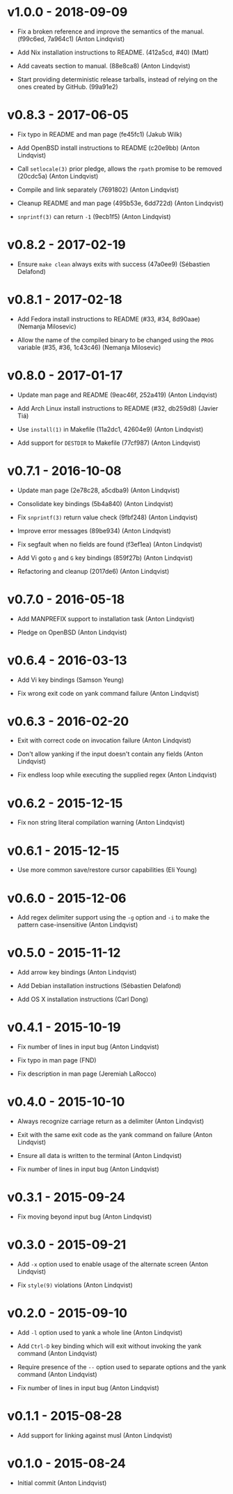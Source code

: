 v1.0.0 - 2018-09-09
===================

- Fix a broken reference and improve the semantics of the manual.
  (f99c6ed, 7a964c1)
  (Anton Lindqvist)

- Add Nix installation instructions to README.
  (412a5cd, #40)
  (Matt)

- Add caveats section to manual.
  (88e8ca8)
  (Anton Lindqvist)

- Start providing deterministic release tarballs,
  instead of relying on the ones created by GitHub.
  (99a91e2)

v0.8.3 - 2017-06-05
===================

- Fix typo in README and man page (fe45fc1) (Jakub Wilk)

- Add OpenBSD install instructions to README (c20e9bb) (Anton Lindqvist)

- Call `setlocale(3)` prior pledge, allows the `rpath` promise to be removed
  (20cdc5a) (Anton Lindqvist)

- Compile and link separately (7691802) (Anton Lindqvist)

- Cleanup README and man page (495b53e, 6dd722d) (Anton Lindqvist)

- `snprintf(3)` can return `-1` (9ecb1f5) (Anton Lindqvist)

v0.8.2 - 2017-02-19
===================

- Ensure `make clean` always exits with success (47a0ee9) (Sébastien Delafond)

v0.8.1 - 2017-02-18
===================

- Add Fedora install instructions to README (#33, #34, 8d90aae) (Nemanja
  Milosevic)

- Allow the name of the compiled binary to be changed using the `PROG` variable
  (#35, #36, 1c43c46) (Nemanja Milosevic)

v0.8.0 - 2017-01-17
===================

- Update man page and README (9eac46f, 252a419) (Anton Lindqvist)

- Add Arch Linux install instructions to README (#32, db259d8) (Javier Tiá)

- Use `install(1)` in Makefile (11a2dc1, 42604e9) (Anton Lindqvist)

- Add support for `DESTDIR` to Makefile (77cf987) (Anton Lindqvist)

v0.7.1 - 2016-10-08
===================

- Update man page (2e78c28, a5cdba9) (Anton Lindqvist)

- Consolidate key bindings (5b4a840) (Anton Lindqvist)

- Fix `snprintf(3)` return value check (9fbf248) (Anton Lindqvist)

- Improve error messages (89be934) (Anton Lindqvist)

- Fix segfault when no fields are found (f3ef1ea) (Anton Lindqvist)

- Add Vi goto `g` and `G` key bindings (859f27b) (Anton Lindqvist)

- Refactoring and cleanup (2017de6) (Anton Lindqvist)

v0.7.0 - 2016-05-18
===================

- Add MANPREFIX support to installation task (Anton Lindqvist)

- Pledge on OpenBSD (Anton Lindqvist)

v0.6.4 - 2016-03-13
===================

- Add Vi key bindings (Samson Yeung)

- Fix wrong exit code on yank command failure (Anton Lindqvist)

v0.6.3 - 2016-02-20
===================

- Exit with correct code on invocation failure (Anton Lindqvist)

- Don't allow yanking if the input doesn't contain any fields (Anton Lindqvist)

- Fix endless loop while executing the supplied regex (Anton Lindqvist)

v0.6.2 - 2015-12-15
===================

- Fix non string literal compilation warning (Anton Lindqvist)

v0.6.1 - 2015-12-15
===================

- Use more common save/restore cursor capabilities (Eli Young)

v0.6.0 - 2015-12-06
===================

- Add regex delimiter support using the `-g` option and `-i` to make the pattern
  case-insensitive (Anton Lindqvist)

v0.5.0 - 2015-11-12
===================

- Add arrow key bindings (Anton Lindqvist)

- Add Debian installation instructions (Sébastien Delafond)

- Add OS X installation instructions (Carl Dong)

v0.4.1 - 2015-10-19
===================

- Fix number of lines in input bug (Anton Lindqvist)

- Fix typo in man page (FND)

- Fix description in man page (Jeremiah LaRocco)

v0.4.0 - 2015-10-10
===================

- Always recognize carriage return as a delimiter (Anton Lindqvist)

- Exit with the same exit code as the yank command on failure (Anton Lindqvist)

- Ensure all data is written to the terminal (Anton Lindqvist)

- Fix number of lines in input bug (Anton Lindqvist)

v0.3.1 - 2015-09-24
===================

- Fix moving beyond input bug (Anton Lindqvist)

v0.3.0 - 2015-09-21
===================

- Add `-x` option used to enable usage of the alternate screen (Anton Lindqvist)

- Fix `style(9)` violations (Anton Lindqvist)

v0.2.0 - 2015-09-10
===================

- Add `-l` option used to yank a whole line (Anton Lindqvist)

- Add `Ctrl-D` key binding which will exit without invoking the yank command
  (Anton Lindqvist)

- Require presence of the `--` option used to separate options and the yank
  command (Anton Lindqvist)

- Fix number of lines in input bug (Anton Lindqvist)

v0.1.1 - 2015-08-28
===================

- Add support for linking against musl (Anton Lindqvist)

v0.1.0 - 2015-08-24
===================

- Initial commit (Anton Lindqvist)
